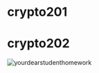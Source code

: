 # crypto201

# crypto202
![yourdearstudenthomework](https://github.com/larrychen20011120/yourdearstudenthomework/blob/master/%E6%93%B7%E5%8F%96.PNG?raw=true)
